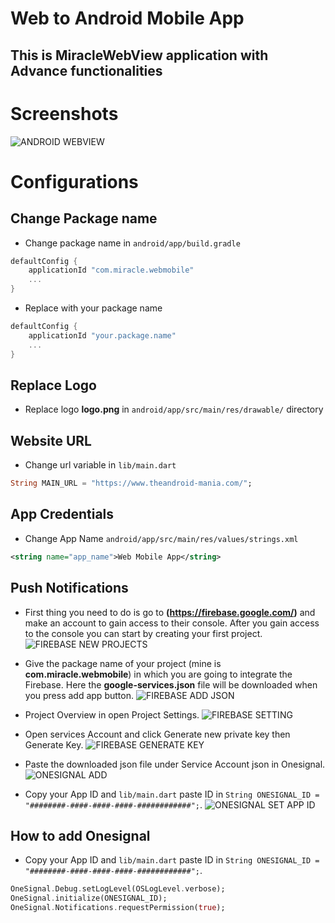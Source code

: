 # Web to Android Mobile App

## This is MiracleWebView application with Advance functionalities

# Screenshots
![ANDROID WEBVIEW](https://imgur.com/tL16qbQ.jpeg)

# Configurations

## Change Package name

- Change package name in  ```android/app/build.gradle```

```gradle
defaultConfig {
    applicationId "com.miracle.webmobile"
    ...
}
```

- Replace with your package name

```gradle
defaultConfig {
    applicationId "your.package.name"
    ...
}
```

## Replace Logo
- Replace logo **logo.png** in ```android/app/src/main/res/drawable/``` directory

## Website URL
- Change url variable in ```lib/main.dart```
```dart
String MAIN_URL = "https://www.theandroid-mania.com/";
```

## App Credentials
- Change App Name  ```android/app/src/main/res/values/strings.xml```
```xml
<string name="app_name">Web Mobile App</string>
```

## Push Notifications

- First thing you need to do is go to **(https://firebase.google.com/)** and make an account to gain access to their console. After you gain access to the console you can start by creating your first project.
  ![FIREBASE NEW PROJECTS](https://imgur.com/SwpWqod.png)

- Give the package name of your project (mine is **com.miracle.webmobile**) in which you are going to integrate the Firebase. Here the **google-services.json** file will be downloaded when you press add app button.
  ![FIREBASE ADD JSON](https://imgur.com/yycT5G4.png)

- Project Overview in open Project Settings.
  ![FIREBASE SETTING](https://imgur.com/WMSSdPg.png)

- Open services Account and click Generate new private key then Generate Key.
  ![FIREBASE GENERATE KEY](https://imgur.com/oGCuvoh.png)

- Paste the downloaded json file under Service Account json in Onesignal.
  ![ONESIGNAL ADD](https://imgur.com/pENV0Ux.png)

- Copy your App ID and `lib/main.dart` paste ID in `String ONESIGNAL_ID = "########-####-####-####-############";`.
  ![ONESIGNAL SET APP ID](https://imgur.com/LRhKDlm.png)

## How to add Onesignal
- Copy your App ID and `lib/main.dart` paste ID in `String ONESIGNAL_ID = "########-####-####-####-############";`.
```dart
OneSignal.Debug.setLogLevel(OSLogLevel.verbose);
OneSignal.initialize(ONESIGNAL_ID);
OneSignal.Notifications.requestPermission(true);
```
